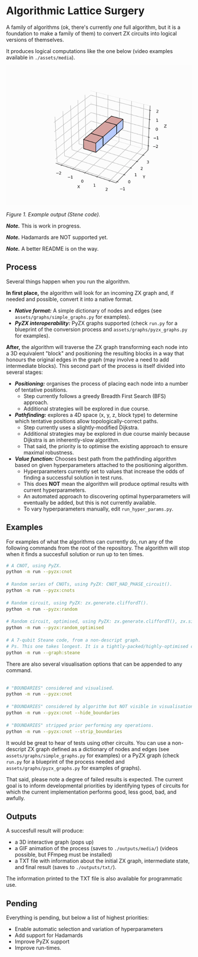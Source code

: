 # Algorithmic Lattice Surgery
A family of algorithms (ok, there's currently *one* full algorithm, but it is a foundation to make a family of them) to convert ZX circuits into logical versions of themselves.

It produces logical computations like the one below (video examples available in `./assets/media`).

![GIF animation of an example using Steane code](./assets/media/steane.gif)

*Figure 1. Example output (Stene code).*

***Note.*** This is work in progress.

***Note.*** Hadamards are NOT supported yet.

***Note.*** A better README is on the way.

## Process
Several things happen when you run the algorithm.

**In first place,** the algorithm will look for an incoming ZX graph and, if needed and possible, convert it into a native format.
- ***Native format:*** A simple dictionary of nodes and edges (see `assets/graphs/simple_graphs.py` for examples).
- ***PyZX interoperability:*** PyZX graphs supported (check `run.py` for a blueprint of the conversion process and `assets/graphs/pyzx_graphs.py` for examples).

**After,** the algorithm will traverse the ZX graph transforming each node into a 3D equivalent "block" and positioning the resulting blocks in a way that honours the original edges in the graph (may involve a need to add intermediate blocks). This second part of the process is itself divided into several stages:
- ***Positioning:*** organises the process of placing each node into a number of tentative positions.
  - Step currently follows a greedy Breadth First Search (BFS) approach.
  - Additional strategies will be explored in due course. 
- ***Pathfinding:*** explores a 4D space (x, y, z, block type) to determine which tentative positions allow topologically-correct paths.
  - Step currently uses a slightly-modified Dijkstra.
  - Additional strategies may be explored in due course mainly because Dijkstra is an inherently-slow algorithm.
  - That said, the priority is to optimise the existing approach to ensure maximal robustness.
- ***Value function:*** Chooses best path from the pathfinding algorithm based on given hyperparameters attached to the positioning algorithm.
  - Hyperparameters currently set to values that increase the odds of finding a successful solution in test runs. 
  - This does **NOT** mean the algorithm will produce optimal results with current hyperparameters.
  - An automated approach to discovering optimal hyperparameters will eventually be added, but this is not currently available.
  - To vary hyperparameters manually, edit `run_hyper_params.py`.

## Examples
For examples of what the algorithms can currently do, run any of the following commands from the root of the repository. The algorithm will stop when it finds a succesfull solution or run up to ten times.

``` bash
# A CNOT, using PyZX.
python -m run --pyzx:cnot

# Random series of CNOTs, using PyZX: CNOT_HAD_PHASE_circuit().
python -m run --pyzx:cnots

# Random circuit, using PyZX: zx.generate.cliffordT().
python -m run --pyzx:random

# Random circuit, optimised, using PyZX: zx.generate.cliffordT(), zx.simplify.phase_free_simp().
python -m run --pyzx:random_optimised

# A 7-qubit Steane code, from a non-descript graph. 
# Ps. This one takes longest. It is a tightly-packed/highly-optimised circuit, so a few rounds are often needed to find a successful solution.
python -m run --graph:steane

```

There are also several visualisation options that can be appended to any command.

``` bash

# "BOUNDARIES" considered and visualised.
python -m run --pyzx:cnot

# "BOUNDARIES" considered by algorithm but NOT visible in visualisations.
python -m run --pyzx:cnot --hide_boundaries

# "BOUNDARIES" stripped prior performing any operations.
python -m run --pyzx:cnot --strip_boundaries

```


It would be great to hear of tests using other circuits. You can use a non-descript ZX graph defined as a dictionary of nodes and edges (see `assets/graphs/simple_graphs.py` for examples) or a PyZX graph (check `run.py` for a blueprint of the process needed and `assets/graphs/pyzx_graphs.py` for examples of graphs).

That said, please note a degree of failed results is expected. The current goal is to inform developmental priorities by identifying types of circuits for which the current implementation performs good, less good, bad, and awfully.

## Outputs
A succesfull result will produce:
- a 3D interactive graph (pops up)
- a GIF animation of the process (saves to `./outputs/media/`) (videos possible, but FFmpeg must be installed)
- a TXT file with information about the initial ZX graph, intermediate state, and final result (saves to `./outputs/txt/`).

The information printed to the TXT file is also available for programmatic use.

## Pending
Everything is pending, but below a list of highest priorities:
- Enable automatic selection and variation of hyperparameters
- Add support for Hadamards
- Improve PyZX support
- Improve run-times.
